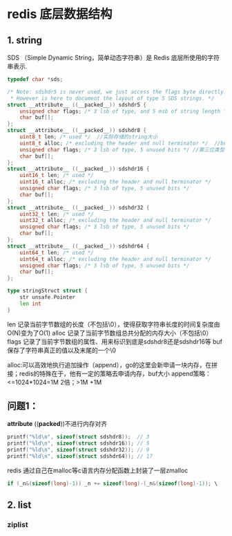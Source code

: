 # redis 底层数据结构

## 1. string
SDS （Simple Dynamic String，简单动态字符串）是 Redis 底层所使用的字符串表示.

```c
typedef char *sds;

/* Note: sdshdr5 is never used, we just access the flags byte directly.
 * However is here to document the layout of type 5 SDS strings. */
struct __attribute__ ((__packed__)) sdshdr5 {
    unsigned char flags; /* 3 lsb of type, and 5 msb of string length */
    char buf[];
};
struct __attribute__ ((__packed__)) sdshdr8 {
    uint8_t len; /* used */  //实际存储的string大小
    uint8_t alloc; /* excluding the header and null terminator */  //buf大小
    unsigned char flags; /* 3 lsb of type, 5 unused bits */ //第三位类型，高未使用
    char buf[];
};
struct __attribute__ ((__packed__)) sdshdr16 {
    uint16_t len; /* used */
    uint16_t alloc; /* excluding the header and null terminator */
    unsigned char flags; /* 3 lsb of type, 5 unused bits */
    char buf[];
};
struct __attribute__ ((__packed__)) sdshdr32 {
    uint32_t len; /* used */
    uint32_t alloc; /* excluding the header and null terminator */
    unsigned char flags; /* 3 lsb of type, 5 unused bits */
    char buf[];
};
struct __attribute__ ((__packed__)) sdshdr64 {
    uint64_t len; /* used */
    uint64_t alloc; /* excluding the header and null terminator */
    unsigned char flags; /* 3 lsb of type, 5 unused bits */
    char buf[];
};
```


```go
type stringStruct struct {
	str unsafe.Pointer
	len int
}
```
len 记录当前字节数组的长度（不包括\0），使得获取字符串长度的时间复杂度由O(N)变为了O(1)
alloc 记录了当前字节数组总共分配的内存大小（不包括\0）
flags 记录了当前字节数组的属性、用来标识到底是sdshdr8还是sdshdr16等
buf 保存了字符串真正的值以及末尾的一个\0




alloc:可以高效地执行追加操作（append），go的这里会新申请一块内存，在拼接；redis的特殊在于，他有一定的策略去申请内存，buf大小
append策略：<=1024*1024=1M 2倍；>1M +1M

## 问题1：
__attribute__ ((__packed__))不进行内存对齐
```c
printf("%ld\n", sizeof(struct sdshdr8));  // 3
printf("%ld\n", sizeof(struct sdshdr16)); // 5
printf("%ld\n", sizeof(struct sdshdr32)); // 9
printf("%ld\n", sizeof(struct sdshdr64)); // 17
```
redis 通过自己在malloc等c语言内存分配函数上封装了一层zmalloc
```c
if (_n&(sizeof(long)-1)) _n += sizeof(long)-(_n&(sizeof(long)-1)); \    // 确保内存对齐！
```

## 2. list
### ziplist

